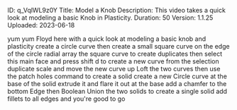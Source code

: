 ID: q_VqlWL9z0Y
Title: Model a Knob
Description: This video takes a quick look at modeling a basic Knob in Plasticity.
Duration: 50
Version: 1.1.25
Uploaded: 2023-06-18

yum yum Floyd here with a quick look at
modeling a basic knob and plasticity
create a circle curve then create a
small square curve on the edge of the
circle radial array the square curve to
create duplicates then select this main
face and press shift d to create a new
curve from the selection
duplicate scale and move the new curve
up
Loft the two curves then use the patch
holes command to create a solid create a
new Circle curve at the base of the
solid extrude it and flare it out at the
base
add a chamfer to the bottom Edge
then Boolean Union the two solids to
create a single solid add fillets to
all edges and you're good to go
